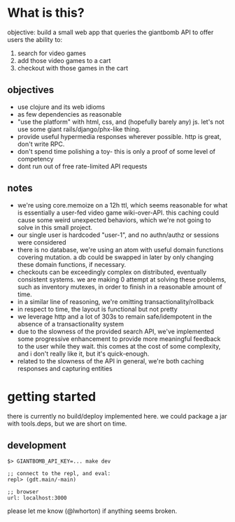 # What is this?

objective: build a small web app that queries the giantbomb API to offer users
the ability to:
1. search for video games
2. add those video games to a cart
3. checkout with those games in the cart

## objectives
- use clojure and its web idioms
- as few dependencies as reasonable
- "use the platform" with html, css, and (hopefully barely any) js. let's not
  use some giant rails/django/phx-like thing.
- provide useful hypermedia responses wherever possible. http is great, don't
  write RPC.
- don't spend time polishing a toy- this is only a proof of some level of
  competency
- dont run out of free rate-limited API requests

## notes
- we're using core.memoize on a 12h ttl, which seems reasonable for what is
  essentially a user-fed video game wiki-over-API. this caching could cause some
  weird unexpected behaviors, which we're not going to solve in this small
  project.
- our single user is hardcoded "user-1", and no authn/authz or sessions were
  considered
- there is no database, we're using an atom with useful domain functions
  covering mutation. a db could be swapped in later by only changing these
  domain functions, if necessary.
- checkouts can be exceedingly complex on distributed, eventually
  consistent systems. we are making 0 attempt at solving these problems, such as
  inventory mutexes, in order to finish in a reasonable amount of time.
- in a similar line of reasoning, we're omitting transactionality/rollback
- in respect to time, the layout is functional but not pretty
- we leverage http and a lot of 303s to remain safe/idempotent in the absence of
  a transactionality system
- due to the slowness of the provided search API, we've implemented some
  progressive enhancement to provide more meaningful feedback to the user while
  they wait. this comes at the cost of some complexity, and i don't really like
  it, but it's quick-enough.
- related to the slowness of the API in general, we're both caching responses
  and capturing entities

# getting started

there is currently no build/deploy implemented here. we could package a jar with
tools.deps, but we are short on time.

## development

```
$> GIANTBOMB_API_KEY=... make dev

;; connect to the repl, and eval:
repl> (gdt.main/-main)

;; browser
url: localhost:3000
```

please let me know (@lwhorton) if anything seems broken.
